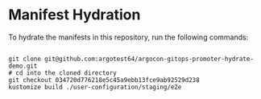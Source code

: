 
# Manifest Hydration

To hydrate the manifests in this repository, run the following commands:

```shell

git clone git@github.com:argotest64/argocon-gitops-promoter-hydrate-demo.git
# cd into the cloned directory
git checkout 034720d776218e5c45a9ebb13fce9ab92529d238
kustomize build ./user-configuration/staging/e2e
```